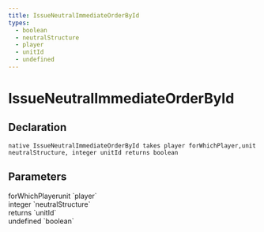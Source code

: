 ```yaml
---
title: IssueNeutralImmediateOrderById
types:
  - boolean
  - neutralStructure
  - player
  - unitId
  - undefined
---
```


# IssueNeutralImmediateOrderById

## Declaration

```
native IssueNeutralImmediateOrderById takes player forWhichPlayer,unit neutralStructure, integer unitId returns boolean
```

## Parameters
<dl>
  <dt>forWhichPlayerunit `player`</dt>
  <dd></dd>

  <dt>integer `neutralStructure`</dt>
  <dd></dd>

  <dt>returns `unitId`</dt>
  <dd></dd>

  <dt>undefined `boolean`</dt>
  <dd></dd>
</dl>